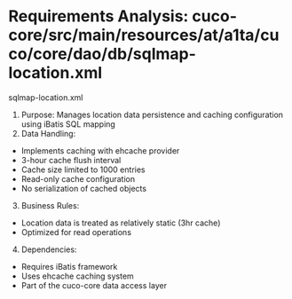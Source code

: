 # Requirements Analysis: cuco-core/src/main/resources/at/a1ta/cuco/core/dao/db/sqlmap-location.xml

sqlmap-location.xml
1. Purpose: Manages location data persistence and caching configuration using iBatis SQL mapping
2. Data Handling:
- Implements caching with ehcache provider
- 3-hour cache flush interval
- Cache size limited to 1000 entries
- Read-only cache configuration
- No serialization of cached objects
3. Business Rules:
- Location data is treated as relatively static (3hr cache)
- Optimized for read operations
4. Dependencies:
- Requires iBatis framework
- Uses ehcache caching system
- Part of the cuco-core data access layer